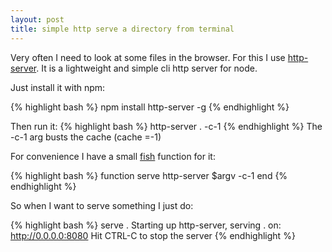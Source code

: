 ```yaml
---
layout: post
title: simple http serve a directory from terminal
---
```


Very often I need to look at some files in the browser.
For this I use [http-server](https://www.npmjs.com/package/http-server). It is a lightweight and simple cli http server for node.

Just install it with npm:

{% highlight bash %}
npm install http-server -g
{% endhighlight %}

Then run it:
{% highlight bash %}
http-server . -c-1
{% endhighlight %}
The -c-1 arg busts the cache (cache =-1)

For convenience I have a small [fish](http://fishshell.com/) function for it:

{% highlight bash %}
function serve
  http-server $argv -c-1
end
{% endhighlight %}

So when I want to serve something I just do:

{% highlight bash %}
serve .
 Starting up http-server, serving . on: http://0.0.0.0:8080
 Hit CTRL-C to stop the server
{% endhighlight %}
